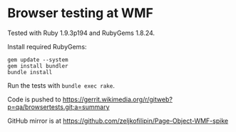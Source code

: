 # Browser testing at WMF

Tested with Ruby 1.9.3p194 and RubyGems 1.8.24.

Install required RubyGems:

    gem update --system
    gem install bundler
    bundle install

Run the tests with `bundle exec rake`.

Code is pushed to https://gerrit.wikimedia.org/r/gitweb?p=qa/browsertests.git;a=summary

GitHub mirror is at https://github.com/zeljkofilipin/Page-Object-WMF-spike
